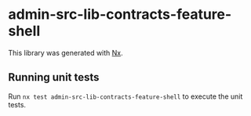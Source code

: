 # admin-src-lib-contracts-feature-shell

This library was generated with [Nx](https://nx.dev).

## Running unit tests

Run `nx test admin-src-lib-contracts-feature-shell` to execute the unit tests.
